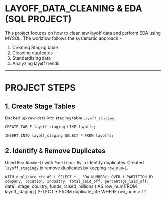 # LAYOFF_DATA_CLEANING & EDA (SQL PROJECT)
This project focuses on how to clean raw layoff data and perform EDA using MYSQL.
The workflow follows the systematic approach:-
1. Creating Staging table
2. Cleaning duplicates
3. Standardizing data
4. Analyzing layoff trends
---

# PROJECT STEPS
## 1. Create Stage Tables
Backed up raw data into staging table `layoff_staging`.

`CREATE TABLE layoff_staging LIKE layoffs;`

`INSERT INTO layoff_staging SELECT * FROM layoffs;`

 ## 2. Identify & Remove Duplicates
 Used `Row_Number()` with `Partition By` to identify duplicates.
 Created `layoff_staging2` to remove duplicates by keeping `row_num=1`.

 `WITH duplicate_cte AS (
  SELECT *, 
         ROW_NUMBER() OVER (
           PARTITION BY company, location, industry, total_laid_off, percentage_laid_off, 
                        `date`, stage, country, funds_raised_millions
         ) AS row_num
  FROM layoff_staging
)
SELECT * FROM duplicate_cte WHERE row_num > 1;'

